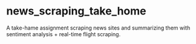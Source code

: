 # news_scraping_take_home
A take-hame assignment scraping news sites and summarizing them with sentiment analysis + real-time flight scraping.
